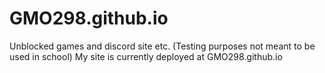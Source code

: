 # GMO298.github.io
Unblocked games and discord site etc. (Testing purposes not meant to be used in school)
My site is currently deployed at GMO298.github.io 
